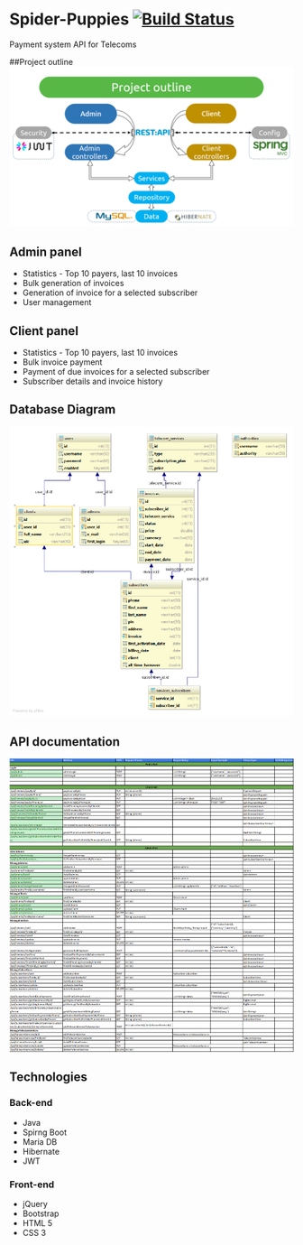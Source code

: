# Spider-Puppies [![Build Status](https://travis-ci.org/MartinStoyanoff/Spider-Puppies.svg?branch=master)](https://travis-ci.org/MartinStoyanoff/Spider-Puppies)
Payment system API for Telecoms 

##Project outline
![alt text](https://github.com/MartinStoyanoff/Spider-Puppies/blob/master/diagrams/Project%20outline.png)

## Admin panel
- Statistics - Top 10 payers, last 10 invoices
- Bulk generation of invoices
- Generation of invoice for a selected subscriber
- User management

## Client panel
- Statistics - Top 10 payers, last 10 invoices
- Bulk invoice payment
- Payment of due invoices for a selected subscriber
- Subscriber details and invoice history

## Database Diagram
![alt text](https://github.com/MartinStoyanoff/Spider-Puppies/blob/master/diagrams/telecomdb.png)

## API documentation
![alt text](https://github.com/MartinStoyanoff/Spider-Puppies/blob/master/diagrams/API%20docs.png)

## Technologies
### Back-end
- Java 
- Spirng Boot
- Maria DB
- Hibernate
- JWT
### Front-end
- jQuery
- Bootstrap
- HTML 5
- CSS 3
